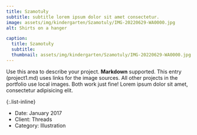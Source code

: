```yaml
---
title: Szamotuły
subtitle: subtitle lorem ipsum dolor sit amet consectetur.
image: assets/img/kindergarten/Szamotuly/IMG-20220629-WA0000.jpg
alt: Shirts on a hanger

caption:
  title: Szamotuły
  subtitle:
  thumbnail: assets/img/kindergarten/Szamotuly/IMG-20220629-WA0000.jpg
---
```


Use this area to describe your project. **Markdown** supported. This entry (project1.md) uses links for the image sources. All other projects in the portfolio use local images. Both work just fine! Lorem ipsum dolor sit amet, consectetur adipisicing elit.

{:.list-inline}

- Date: January 2017
- Client: Threads
- Category: Illustration
